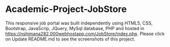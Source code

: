 # Academic-Project-JobStore
This responsive job portal was built independently using HTML5, CSS, Bootstrap, JavaScrip, JQuery, MySql database, PHP and hosted in https://nshimana282.000webhostapp.com/JobStore/index.php. Please click on Update README.md to see the screenshots of this project.


